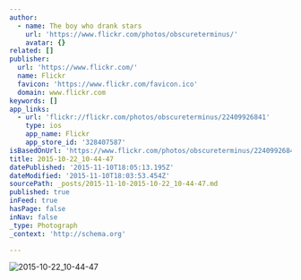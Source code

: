 ```yaml
---
author:
  - name: The boy who drank stars
    url: 'https://www.flickr.com/photos/obscureterminus/'
    avatar: {}
related: []
publisher:
  url: 'https://www.flickr.com/'
  name: Flickr
  favicon: 'https://www.flickr.com/favicon.ico'
  domain: www.flickr.com
keywords: []
app_links:
  - url: 'flickr://flickr.com/photos/obscureterminus/22409926841'
    type: ios
    app_name: Flickr
    app_store_id: '328407587'
isBasedOnUrl: 'https://www.flickr.com/photos/obscureterminus/22409926841/in/dateposted/'
title: 2015-10-22_10-44-47
datePublished: '2015-11-10T18:05:13.195Z'
dateModified: '2015-11-10T18:03:53.454Z'
sourcePath: _posts/2015-11-10-2015-10-22_10-44-47.md
published: true
inFeed: true
hasPage: false
inNav: false
_type: Photograph
_context: 'http://schema.org'

---
```

![2015-10-22&lowbar;10-44-47](https://farm1.staticflickr.com/577/22409926841_c3845d4e8e_b.jpg)